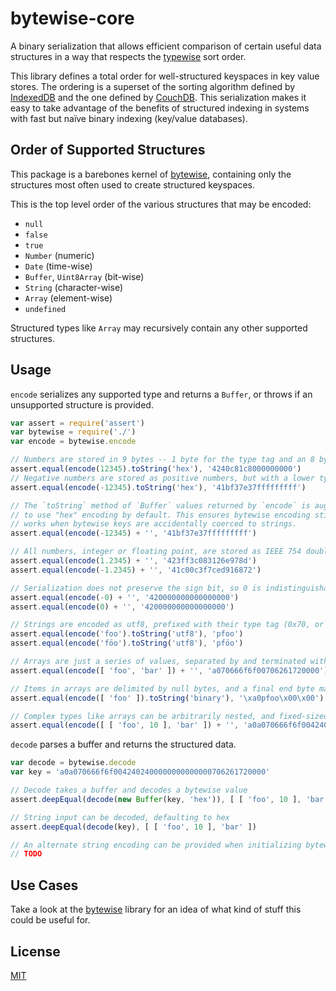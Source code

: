 bytewise-core
=============

A binary serialization that allows efficient comparison of certain useful data structures in a way that respects the [typewise](https://github.com/deanlandolt/typewise) sort order.

This library defines a total order for well-structured keyspaces in key value stores. The ordering is a superset of the sorting algorithm defined by [IndexedDB](http://www.w3.org/TR/IndexedDB/#key-construct) and the one defined by [CouchDB](http://wiki.apache.org/couchdb/View_collation). This serialization makes it easy to take advantage of the benefits of structured indexing in systems with fast but naïve binary indexing (key/value databases).


## Order of Supported Structures

This package is a barebones kernel of [bytewise](https://github.com/deanlandolt/bytewise), containing only the structures most often used to create structured keyspaces.

This is the top level order of the various structures that may be encoded:

* `null`
* `false`
* `true`
* `Number` (numeric)
* `Date` (time-wise)
* `Buffer`, `Uint8Array` (bit-wise)
* `String` (character-wise)
* `Array` (element-wise)
* `undefined`

Structured types like `Array` may recursively contain any other supported structures.


## Usage

`encode` serializes any supported type and returns a `Buffer`, or throws if an
unsupported structure is provided.

```js
var assert = require('assert')
var bytewise = require('./')
var encode = bytewise.encode

// Numbers are stored in 9 bytes -- 1 byte for the type tag and an 8 byte float
assert.equal(encode(12345).toString('hex'), '4240c81c8000000000')
// Negative numbers are stored as positive numbers, but with a lower type tag and their bits inverted
assert.equal(encode(-12345).toString('hex'), '41bf37e37fffffffff')

// The `toString` method of `Buffer` values returned by `encode` is augmented
// to use "hex" encoding by default. This ensures bytewise encoding still
// works when bytewise keys are accidentally coerced to strings.
assert.equal(encode(-12345) + '', '41bf37e37fffffffff')

// All numbers, integer or floating point, are stored as IEEE 754 doubles
assert.equal(encode(1.2345) + '', '423ff3c083126e978d')
assert.equal(encode(-1.2345) + '', '41c00c3f7ced916872')

// Serialization does not preserve the sign bit, so 0 is indistinguishable from -0
assert.equal(encode(-0) + '', '420000000000000000')
assert.equal(encode(0) + '', '420000000000000000')

// Strings are encoded as utf8, prefixed with their type tag (0x70, or the "p" character)
assert.equal(encode('foo').toString('utf8'), 'pfoo')
assert.equal(encode('föo').toString('utf8'), 'pföo')

// Arrays are just a series of values, separated by and terminated with a null byte
assert.equal(encode([ 'foo', 'bar' ]) + '', 'a070666f6f00706261720000')

// Items in arrays are delimited by null bytes, and a final end byte marks the end of the array
assert.equal(encode([ 'foo' ]).toString('binary'), '\xa0pfoo\x00\x00')

// Complex types like arrays can be arbitrarily nested, and fixed-sized types don't require a terminating byte
assert.equal(encode([ [ 'foo', 10 ], 'bar' ]) + '', 'a0a070666f6f0042402400000000000000706261720000')
```


`decode` parses a buffer and returns the structured data.
  
```js
var decode = bytewise.decode
var key = 'a0a070666f6f0042402400000000000000706261720000'

// Decode takes a buffer and decodes a bytewise value
assert.deepEqual(decode(new Buffer(key, 'hex')), [ [ 'foo', 10 ], 'bar' ])

// String input can be decoded, defaulting to hex
assert.deepEqual(decode(key), [ [ 'foo', 10 ], 'bar' ])

// An alternate string encoding can be provided when initializing bytewise
// TODO
```


## Use Cases

Take a look at the [bytewise](https://github.com/deanlandolt/bytewise#use-cases) library for an idea of what kind of stuff this could be useful for.


## License

[MIT](http://deanlandolt.mit-license.org/)
